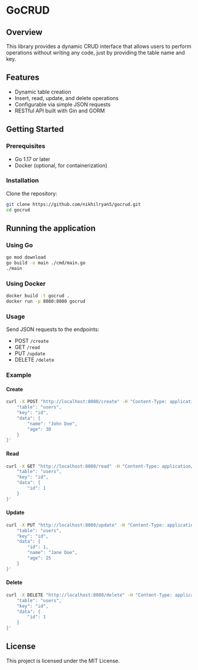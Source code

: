# GoCRUD

## Overview
This library provides a dynamic CRUD interface that allows users to perform operations without writing any code, just by providing the table name and key.

## Features
- Dynamic table creation
- Insert, read, update, and delete operations
- Configurable via simple JSON requests
- RESTful API built with Gin and GORM

## Getting Started

### Prerequisites
- Go 1.17 or later
- Docker (optional, for containerization)

### Installation
Clone the repository:
```sh
git clone https://github.com/nikhilryan5/gocrud.git
cd gocrud
```

## Running the application

### Using Go
```sh
go mod download
go build -o main ./cmd/main.go
./main
```

### Using Docker
```sh
docker build -t gocrud .
docker run -p 8080:8080 gocrud
```

### Usage
Send JSON requests to the endpoints:
- POST `/create`
- GET `/read`
- PUT `/update`
- DELETE `/delete`

### Example
#### Create
```sh
curl -X POST "http://localhost:8080/create" -H "Content-Type: application/json" -d '{
    "table": "users",
    "key": "id",
    "data": {
        "name": "John Doe",
        "age": 30
    }
}'
```

#### Read
```sh
curl -X GET "http://localhost:8080/read" -H "Content-Type: application/json" -d '{
    "table": "users",
    "key": "id",
    "data": {
        "id": 1
    }
}'
```

#### Update
```sh
curl -X PUT "http://localhost:8080/update" -H "Content-Type: application/json" -d '{
    "table": "users",
    "key": "id",
    "data": {
        "id": 1,
        "name": "Jane Doe",
        "age": 25
    }
}'
```

#### Delete
```sh
curl -X DELETE "http://localhost:8080/delete" -H "Content-Type: application/json" -d '{
    "table": "users",
    "key": "id",
    "data": {
        "id": 1
    }
}'
```

## License

This project is licensed under the MIT License.